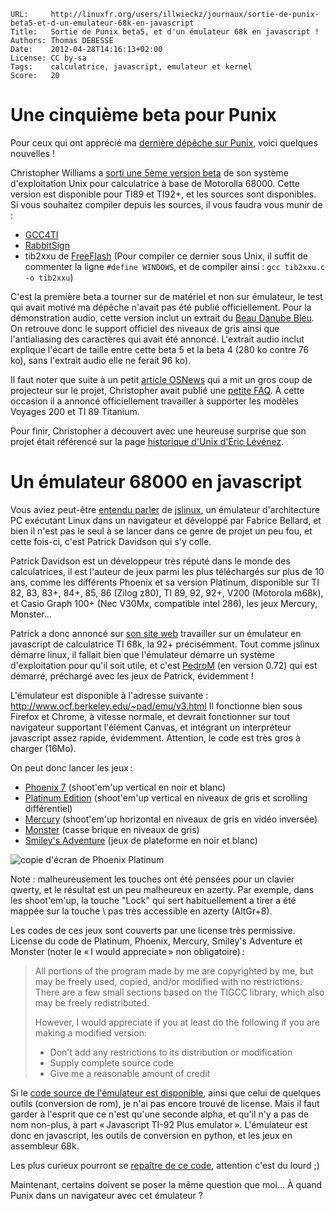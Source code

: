```
URL:     http://linuxfr.org/users/illwieckz/journaux/sortie-de-punix-beta5-et-d-un-emulateur-68k-en-javascript
Title:   Sortie de Punix beta5, et d'un émulateur 68k en javascript !
Authors: Thomas DEBESSE
Date:    2012-04-28T14:16:13+02:00
License: CC by-sa
Tags:    calculatrice, javascript, emulateur et kernel
Score:   20
```


# Une cinquième beta pour Punix #

Pour ceux qui ont apprécié ma [dernière dépêche sur Punix](/news/punix-le-bapteme-du-feu), voici quelques nouvelles !

Christopher Williams a [sorti une 5ème version beta](http://punix-os.blogspot.fr/2012/04/beta-5-is-released.html) de son système d'exploitation Unix pour calculatrice à base de Motorolla 68000.
Cette version est disponible pour TI89 et TI92+, et les sources sont disponibles.
Si vous souhaitez compiler depuis les sources, il vous faudra vous munir de :

* [GCC4TI](http://trac.godzil.net/gcc4ti/)
* [RabbitSign](http://www.ticalc.org/archives/files/fileinfo/383/38392.html) 
* tib2xxu de [FreeFlash](http://www.ticalc.org/archives/files/fileinfo/368/36829.html)
(Pour compiler ce dernier sous Unix, il suffit de commenter la ligne ``#define WINDOWS``, et de compiler ainsi : ``gcc tib2xxu.c -o tib2xxu``)

C'est la première beta a tourner sur de matériel et non sur émulateur, le test qui avait motivé ma dépêche n'avait pas été publié officiellement. Pour la démonstration audio, cette version inclut un extrait du [Beau Danube Bleu](http://fr.wikipedia.org/wiki/Le_Beau_Danube_bleu). On retrouve donc le support officiel des niveaux de gris ainsi que l'antialiasing des caractères qui avait été annoncé. L'extrait audio inclut explique l'écart de taille entre cette beta 5 et la beta 4 (280 ko contre 76 ko), sans l'extrait audio elle ne ferait 96 ko).

Il faut noter que suite à un petit [article OSNews](http://www.osnews.com/story/25777/Punix_Unix-like_operating_system_for_the_TI-92_graphing_calculator) qui a mit un gros coup de projecteur sur le projet, Christopher avait publié une [petite FAQ](http://punix-os.blogspot.fr/2012/04/how-to-install-punix-on-calculator.html). À cette occasion il a annoncé officiellement travailler à supporter les modèles Voyages 200 et TI 89 Titanium.

Pour finir, Christopher a découvert avec une heureuse surprise que son projet était référencé sur la page [historique d'Unix d'Éric Lévénez](http://www.levenez.com/unix/).

# Un émulateur 68000 en javascript #

Vous aviez peut-être [entendu parler](/users/jiyuu/journaux/linux-dans-votre-navigateur-web) de [jslinux](http://bellard.org/jslinux/), un émulateur d'architecture PC exécutant Linux dans un navigateur et développé par Fabrice Bellard, et bien il n'est pas le seul à se lancer dans ce genre de projet un peu fou, et cette fois-ci, c'est Patrick Davidson qui s'y colle.

Patrick Davidson est un développeur très réputé dans le monde des calculatrices, il est l'auteur de jeux parmi les plus téléchargés sur plus de 10 ans, comme les différents Phoenix et sa version Platinum, disponible sur TI 82, 83, 83+, 84+, 85, 86 (Zilog z80), TI 89, 92, 92+, V200 (Motorola m68k), et Casio Graph 100+ (Nec V30Mx, compatible intel 286), les jeux Mercury, Monster…

Patrick a donc annoncé sur [son site web](http://www.ocf.berkeley.edu/~pad/) travailler sur un émulateur en javascript de calculatrice TI 68k, la 92+ précisémment.
Tout comme jslinux démarre linux, il fallait bien que l'émulateur démarre un système d'exploitation pour qu'il soit utile, et c'est [PedroM](http://www.yaronet.com/t3/?id=19) (en version 0.72) qui est démarré, préchargé avec les jeux de Patrick, évidemment !

L'émulateur est disponible à l'adresse suivante : http://www.ocf.berkeley.edu/~pad/emu/v3.html
Il fonctionne bien sous Firefox et Chrome, à vitesse normale, et devrait fonctionner sur tout navigateur supportant l'élément Canvas, et intégrant un interpréteur javascript assez rapide, évidemment. Attention, le code est très gros à charger (16Mo).

On peut donc lancer les jeux :

* [Phoenix 7](http://www.ticalc.org/archives/files/fileinfo/82/8207.html) (shoot'em'up vertical en noir et blanc)
* [Platinum Edition](http://www.ticalc.org/archives/files/fileinfo/203/20318.html) (shoot'em'up vertical en niveaux de gris et scrolling différentiel)
* [Mercury](http://www.ticalc.org/archives/files/fileinfo/235/23500.html) (shoot'em'up horizontal en niveaux de gris en vidéo inversée)
* [Monster](http://www.ticalc.org/archives/files/fileinfo/223/22382.html) (casse brique en niveaux de gris)
* [Smiley's Adventure](http://www.ticalc.org/archives/files/fileinfo/248/24824.html) (jeux de plateforme en noir et blanc)

![copie d'écran de Phoenix Platinum](http://thomas.debesse.free.fr/fourretout/patrick-davidson-emu-platinum-illwieckz.png)

Note : malheureusement les touches ont été pensées pour un clavier qwerty, et le résultat est un peu malheureux en azerty. Par exemple, dans les shoot'em'up, la touche "Lock" qui sert habituellement a tirer a été mappée sur la touche \ pas très accessible en azerty (AltGr+8).

Les codes de ces jeux sont couverts par une license très permissive.
License du code de Platinum, Phoenix, Mercury, Smiley's Adventure et Monster (noter le « I would appreciate » non obligatoire) :

> All portions of the program made by me are copyrighted by me, but may be freely used, copied, and/or modified with no restrictions.  There are a few
small sections based on the TIGCC library, which also may be freely redistributed.
> 
> However, I would appreciate if you at least do the following if you are making a modified version:
> 
> - Don't add any restrictions to its distribution or modification
> - Supply complete source code
> - Give me a reasonable amount of credit

Si le [code source de l'émulateur est disponible](http://www.ocf.berkeley.edu/~pad/emu/), ainsi que celui de quelques outils (conversion de rom), je n'ai pas encore trouvé de license. Mais il faut garder à l'esprit que ce n'est qu'une seconde alpha, et qu'il n'y a pas de nom non-plus, à part « Javascript TI-92 Plus emulator ». L'émulateur est donc en javascript, les outils de conversion en python, et les jeux en assembleur 68k.

Les plus curieux pourront se [repaître de ce code](http://www.ocf.berkeley.edu/~pad/emu/v3inst.js), attention c'est du lourd ;)

Maintenant, certains doivent se poser la même question que moi… À quand Punix dans un navigateur avec cet émulateur ?
